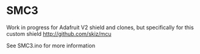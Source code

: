 # SMC3

Work in progress for Adafruit V2 shield and clones, but specifically for this custom shield http://github.com/skiz/mcu
 
See SMC3.ino for more information

